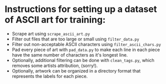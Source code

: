 # Instructions for setting up a dataset of ASCII art for training:
* Scrape art using `scrape_ascii_art.py`
* Filter out files that are too large or small using `filter_data.py`
* Filter out non-acceptable ASCII characters using `filter_ascii_chars.py`
* Pad every piece of art with `pad_data.py` to make each line in each piece have the same number of characters as it's longest line.
* Optionally, additional filtering can be done with `clean_tags.py`, which removes some artists attribution, (sorry!).
* Optionally, artwork can be organized in a directory format that represents the labels for each piece.
